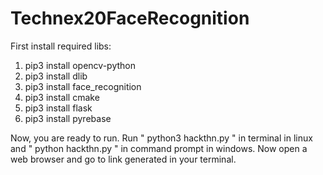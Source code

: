# Technex20FaceRecognition

First install required libs:
 1. pip3 install opencv-python
 2. pip3 install dlib
 3. pip3 install face_recognition
 4. pip3 install cmake
 5. pip3 install flask
 6. pip3 install pyrebase
 
Now, you are ready to run.
Run  " python3 hackthn.py " in terminal in linux and " python hackthn.py " in command prompt in windows.
Now open a web browser and go to link generated in your terminal.
